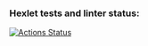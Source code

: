 ### Hexlet tests and linter status:
[![Actions Status](https://github.com/Igoryahaha/frontend-project-12/workflows/hexlet-check/badge.svg)](https://github.com/Igoryahaha/frontend-project-12/actions)
